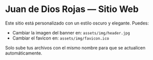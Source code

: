 # Juan de Dios Rojas — Sitio Web

Este sitio está personalizado con un estilo oscuro y elegante. Puedes:

- Cambiar la imagen del banner en: `assets/img/header.jpg`
- Cambiar el favicon en: `assets/img/favicon.ico`

Solo sube tus archivos con el mismo nombre para que se actualicen automáticamente.
